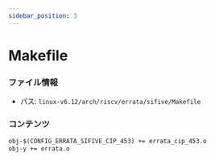 ```yaml
---
sidebar_position: 3
---
```

# Makefile

### ファイル情報

- パス: `linux-v6.12/arch/riscv/errata/sifive/Makefile`

### コンテンツ

```txt
obj-$(CONFIG_ERRATA_SIFIVE_CIP_453) += errata_cip_453.o
obj-y += errata.o

```
